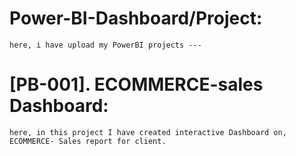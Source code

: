# Power-BI-Dashboard/Project: 
    here, i have upload my PowerBI projects --- 

# [PB-001]. ECOMMERCE-sales Dashboard: 
    here, in this project I have created interactive Dashboard on,
    ECOMMERCE- Sales report for client.

